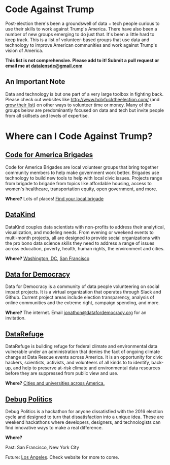 # Code Against Trump

Post-election there's been a groundswell of data + tech people curious to use their skills to work against Trump's America. There have also been a number of new groups emerging to do just that. It's been a little hard to keep track. This is a list of volunteer-based groups that use data and technology to improve American communities and work against Trump's vision of America. 

**This list is not comprehensive. Please add to it! Submit a pull request or email me at datalensdc@gmail.com**

## An Important Note
Data and technology is but one part of a very large toolbox in fighting back. Please check out websites like http://www.holyfucktheelection.com/ (and [grow their list](https://github.com/csb324/holyfucktheelectionistomorrow)) on other ways to volunteer time or money. Many of the groups below are predominantly focused on data and tech but invite people from all skillsets and levels of expertise.

# Where can I Code Against Trump?


## [Code for America Brigades](http://brigade.codeforamerica.org/brigade/)
Code for America Brigades are local volunteer groups that bring together community members to help make government work better. Brigades use technology to build new tools to help with local civic issues. Projects range from brigade to brigade from topics like affordable housing, access to women's healthcare, transportation equity, open government, and more. 

**Where?** Lots of places! [Find your local brigade](http://brigade.codeforamerica.org/brigade/)


## [DataKind](http://www.datakind.org/)
DataKind couples data scientists with non-profits to address their analytical, visualization, and modeling needs. From evening or weekend events to multi-month projects, all are designed to provide social organizations with the pro bono data science skills they need to address a range of issues across education, poverty, health, human rights, the environment and cities.

**Where?** [Washington, DC](http://www.datakind.org/chapters/datakind-dc), [San Francisco](http://www.datakind.org/chapters/datakind-sf)


## [Data for Democracy](https://medium.com/data-for-democracy)
Data for Democracy is a community of data people volunteering on social impact projects. It is a virtual organization that operates through Slack and Github. Current project areas include election transparency, analysis of online communities and the extreme right, campaign spending, and more. 

**Where?** The internet. Email jonathon@datafordemocracy.org for an invitation.


## [DataRefuge](http://www.ppehlab.org/datarefuge)
DataRefuge is building refuge for federal climate and environmental data vulnerable under an administration that denies the fact of ongoing climate change at Data Rescue events across America. It is an opportunity for civic hackers, scientists, activists, and volunteers of all kinds to to identify, back-up, and help to preserve at-risk climate and environmental data resources before they are suppressed from public view and use.

**Where?** [Cities and universities across America.](http://www.ppehlab.org/datarescue-events) 


## [Debug Politics](https://www.debugpolitics.com/) 
Debug Politics is a hackathon for anyone dissatisfied with the 2016 election cycle and designed to turn that dissatisfaction into a unique idea. These are weekend hackathons where developers, designers, and technologists can find innovative ways to make a real difference.

**Where?** 

Past: San Francisco, New York City 

Future: [Los Angeles](https://www.eventbrite.com/e/debug-politics-1st-la-hackathon-tickets-29491780710). Check website for more to come.
